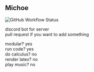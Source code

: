 ## Michoe

![GitHub Workflow Status](https://img.shields.io/github/workflow/status/yak-fumblepack/michoe/master)


discord bot for server \
pull request if you want to add something 

modular? yes\
run code? yes\
do calculus? no\
render latex? no\
play music? no